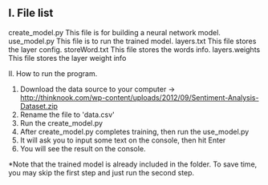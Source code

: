 I. File list
------------
create_model.py		This file is for building a neural network model.
use_model.py		This file is to run the trained model.
layers.txt		This file stores the layer config.
storeWord.txt	This file stores the words info.
layers.weights	This file stores the layer weight info

II. How to run the program.

1. Download the data source to your computer -> http://thinknook.com/wp-content/uploads/2012/09/Sentiment-Analysis-Dataset.zip
2. Rename the file to 'data.csv'
3. Run the create_model.py
4. After create_model.py completes training, then run the use_model.py
5. It will ask you to input some text on the console, then hit Enter
6. You will see the result on the console.

*Note that the trained model is already included in the folder.
To save time, you may skip the first step and just run the second step.